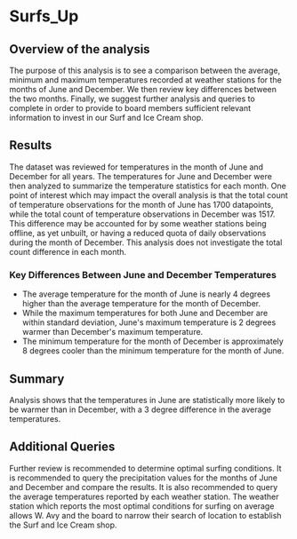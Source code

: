# Surfs_Up

## Overview of the analysis
The purpose of this analysis is to see a comparison between the average, minimum and maximum temperatures recorded at weather stations for the months of June and December. We then review key differences between the two months. Finally, we suggest further analysis and queries to complete in order to provide to board members sufficient relevant information to invest in our Surf and Ice Cream shop.
## Results
The dataset was reviewed for temperatures in the month of June and December for all years. The temperatures for June and December were then analyzed to summarize the temperature statistics for each month. One point of interest which may impact the overall analysis is that the total count of temperature observations for the month of June has 1700 datapoints, while the total count of temperature observations in December was 1517. This difference may be accounted for by some weather stations being offline, as yet unbuilt, or having a reduced quota of daily observations during the month of December. This analysis does not investigate the total count difference in each month.

### Key Differences Between June and December Temperatures
- The average temperature for the month of June is nearly 4 degrees higher than the average temperature for the month of December.
- While the maximum temperatures for both June and December are within standard deviation, June's maximum temperature is 2 degrees warmer than December's maximum temperature.
- The minimum temperature for the month of December is approximately 8 degrees cooler than the minimum temperature for the month of June.

## Summary
Analysis shows that the temperatures in June are statistically more likely to be warmer than in December, with a 3 degree difference in the average temperatures. 
## Additional Queries
Further review is recommended to determine optimal surfing conditions. It is recommended to query the precipitation values for the months of June and December and compare the results. It is also recommended to query the average temperatures reported by each weather station. The weather station which reports the most optimal conditions for surfing on average allows W. Avy and the board to narrow their search of location to establish the Surf and Ice Cream shop.

